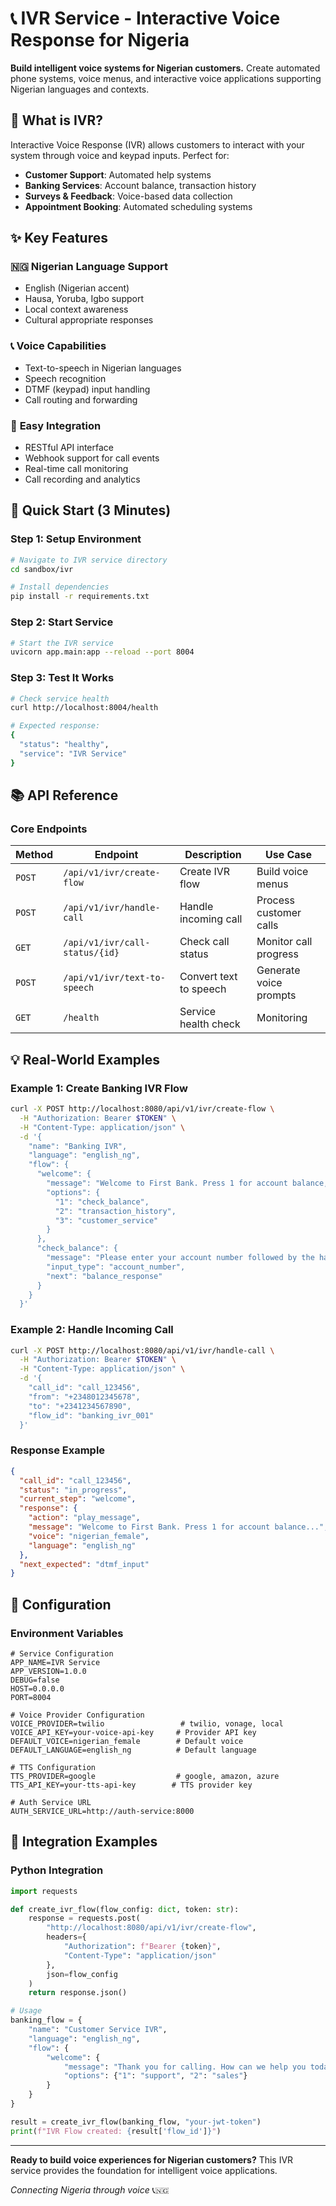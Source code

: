 # 📞 IVR Service - Interactive Voice Response for Nigeria

**Build intelligent voice systems for Nigerian customers.** Create automated phone systems, voice menus, and interactive voice applications supporting Nigerian languages and contexts.

## 🎯 What is IVR?

Interactive Voice Response (IVR) allows customers to interact with your system through voice and keypad inputs. Perfect for:

- **Customer Support**: Automated help systems
- **Banking Services**: Account balance, transaction history
- **Surveys & Feedback**: Voice-based data collection
- **Appointment Booking**: Automated scheduling systems

## ✨ Key Features

### 🇳🇬 **Nigerian Language Support**

- English (Nigerian accent)
- Hausa, Yoruba, Igbo support
- Local context awareness
- Cultural appropriate responses

### 📞 **Voice Capabilities**

- Text-to-speech in Nigerian languages
- Speech recognition
- DTMF (keypad) input handling
- Call routing and forwarding

### 🔧 **Easy Integration**

- RESTful API interface
- Webhook support for call events
- Real-time call monitoring
- Call recording and analytics

## 🚀 Quick Start (3 Minutes)

### Step 1: Setup Environment

```bash
# Navigate to IVR service directory
cd sandbox/ivr

# Install dependencies
pip install -r requirements.txt
```

### Step 2: Start Service

```bash
# Start the IVR service
uvicorn app.main:app --reload --port 8004
```

### Step 3: Test It Works

```bash
# Check service health
curl http://localhost:8004/health

# Expected response:
{
  "status": "healthy",
  "service": "IVR Service"
}
```

## 📚 API Reference

### Core Endpoints

| Method | Endpoint | Description | Use Case |
|--------|----------|-------------|----------|
| `POST` | `/api/v1/ivr/create-flow` | Create IVR flow | Build voice menus |
| `POST` | `/api/v1/ivr/handle-call` | Handle incoming call | Process customer calls |
| `GET` | `/api/v1/ivr/call-status/{id}` | Check call status | Monitor call progress |
| `POST` | `/api/v1/ivr/text-to-speech` | Convert text to speech | Generate voice prompts |
| `GET` | `/health` | Service health check | Monitoring |

## 💡 Real-World Examples

### Example 1: Create Banking IVR Flow

```bash
curl -X POST http://localhost:8080/api/v1/ivr/create-flow \
  -H "Authorization: Bearer $TOKEN" \
  -H "Content-Type: application/json" \
  -d '{
    "name": "Banking IVR",
    "language": "english_ng",
    "flow": {
      "welcome": {
        "message": "Welcome to First Bank. Press 1 for account balance, 2 for transaction history, 3 for customer service",
        "options": {
          "1": "check_balance",
          "2": "transaction_history", 
          "3": "customer_service"
        }
      },
      "check_balance": {
        "message": "Please enter your account number followed by the hash key",
        "input_type": "account_number",
        "next": "balance_response"
      }
    }
  }'
```

### Example 2: Handle Incoming Call

```bash
curl -X POST http://localhost:8080/api/v1/ivr/handle-call \
  -H "Authorization: Bearer $TOKEN" \
  -H "Content-Type: application/json" \
  -d '{
    "call_id": "call_123456",
    "from": "+2348012345678",
    "to": "+2341234567890",
    "flow_id": "banking_ivr_001"
  }'
```

### Response Example

```json
{
  "call_id": "call_123456",
  "status": "in_progress",
  "current_step": "welcome",
  "response": {
    "action": "play_message",
    "message": "Welcome to First Bank. Press 1 for account balance...",
    "voice": "nigerian_female",
    "language": "english_ng"
  },
  "next_expected": "dtmf_input"
}
```

## 🔧 Configuration

### Environment Variables

```env
# Service Configuration
APP_NAME=IVR Service
APP_VERSION=1.0.0
DEBUG=false
HOST=0.0.0.0
PORT=8004

# Voice Provider Configuration
VOICE_PROVIDER=twilio                 # twilio, vonage, local
VOICE_API_KEY=your-voice-api-key     # Provider API key
DEFAULT_VOICE=nigerian_female        # Default voice
DEFAULT_LANGUAGE=english_ng          # Default language

# TTS Configuration
TTS_PROVIDER=google                  # google, amazon, azure
TTS_API_KEY=your-tts-api-key        # TTS provider key

# Auth Service URL
AUTH_SERVICE_URL=http://auth-service:8000
```

## 🤝 Integration Examples

### Python Integration

```python
import requests

def create_ivr_flow(flow_config: dict, token: str):
    response = requests.post(
        "http://localhost:8080/api/v1/ivr/create-flow",
        headers={
            "Authorization": f"Bearer {token}",
            "Content-Type": "application/json"
        },
        json=flow_config
    )
    return response.json()

# Usage
banking_flow = {
    "name": "Customer Service IVR",
    "language": "english_ng",
    "flow": {
        "welcome": {
            "message": "Thank you for calling. How can we help you today?",
            "options": {"1": "support", "2": "sales"}
        }
    }
}

result = create_ivr_flow(banking_flow, "your-jwt-token")
print(f"IVR Flow created: {result['flow_id']}")
```

---

**Ready to build voice experiences for Nigerian customers?** This IVR service provides the foundation for intelligent voice applications.

*Connecting Nigeria through voice* 📞🇳🇬
